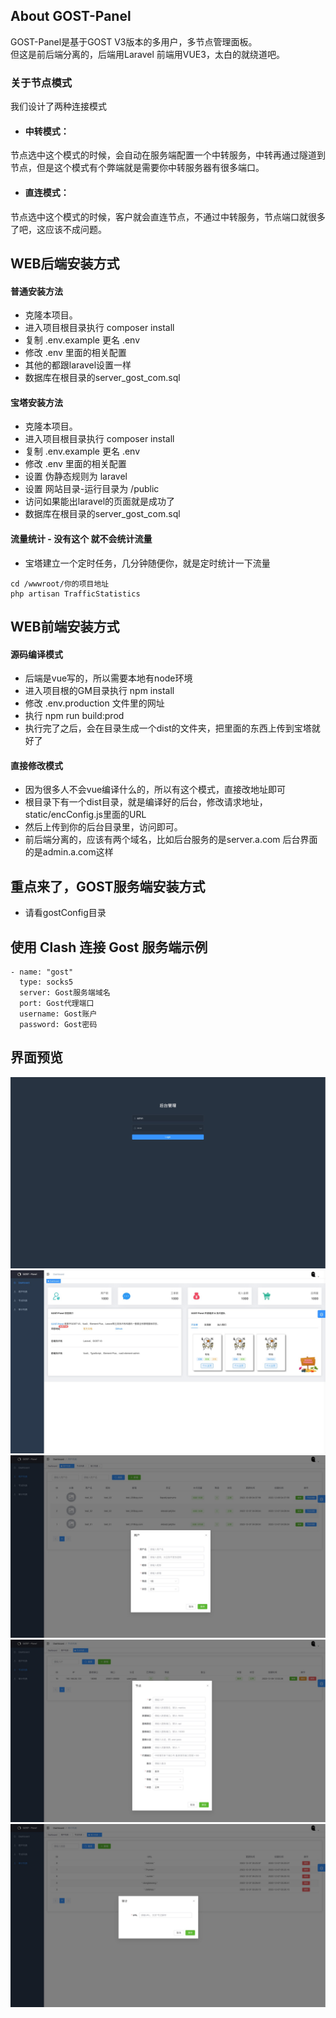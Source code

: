 
## About GOST-Panel

GOST-Panel是基于GOST V3版本的多用户，多节点管理面板。  
但这是前后端分离的，后端用Laravel 前端用VUE3，太白的就绕道吧。

### 关于节点模式
我们设计了两种连接模式  
- #### 中转模式：  
节点选中这个模式的时候，会自动在服务端配置一个中转服务，中转再通过隧道到节点，但是这个模式有个弊端就是需要你中转服务器有很多端口。
- #### 直连模式：  
节点选中这个模式的时候，客户就会直连节点，不通过中转服务，节点端口就很多了吧，这应该不成问题。



## WEB后端安装方式
#### 普通安装方法
- 克隆本项目。
- 进入项目根目录执行 composer install
- 复制 .env.example 更名 .env
- 修改 .env 里面的相关配置
- 其他的都跟laravel设置一样
- 数据库在根目录的server_gost_com.sql
  
#### 宝塔安装方法
- 克隆本项目。
- 进入项目根目录执行 composer install
- 复制 .env.example 更名 .env
- 修改 .env 里面的相关配置
- 设置 伪静态规则为 laravel
- 设置 网站目录-运行目录为 /public
- 访问如果能出laravel的页面就是成功了
- 数据库在根目录的server_gost_com.sql
  
#### 流量统计 - 没有这个 就不会统计流量
- 宝塔建立一个定时任务，几分钟随便你，就是定时统计一下流量
```
cd /wwwroot/你的项目地址
php artisan TrafficStatistics
```
  
  
  
## WEB前端安装方式
#### 源码编译模式
- 后端是vue写的，所以需要本地有node环境
- 进入项目根的GM目录执行 npm install
- 修改 .env.production 文件里的网址
- 执行 npm run build:prod
- 执行完了之后，会在目录生成一个dist的文件夹，把里面的东西上传到宝塔就好了


#### 直接修改模式
- 因为很多人不会vue编译什么的，所以有这个模式，直接改地址即可
- 根目录下有一个dist目录，就是编译好的后台，修改请求地址，static/encConfig.js里面的URL
- 然后上传到你的后台目录里，访问即可。
- 前后端分离的，应该有两个域名，比如后台服务的是server.a.com 后台界面的是admin.a.com这样
  
  
  
## 重点来了，GOST服务端安装方式
- 请看gostConfig目录
  
  
  
## 使用 Clash 连接 Gost 服务端示例
```
- name: "gost"
  type: socks5
  server: Gost服务端域名
  port: Gost代理端口
  username: Gost账户
  password: Gost密码
```


## 界面预览
![image](https://github.com/Czssr/GOST-Panel/raw/main/IMG/vue3-element-admin.png)
![image](https://github.com/Czssr/GOST-Panel/raw/main/IMG/vue3-element-admin%20(1).png)
![image](https://github.com/Czssr/GOST-Panel/raw/main/IMG/vue3-element-admin%20(4).png)
![image](https://github.com/Czssr/GOST-Panel/raw/main/IMG/vue3-element-admin%20(2).png)
![image](https://github.com/Czssr/GOST-Panel/raw/main/IMG/vue3-element-admin%20(3).png)


